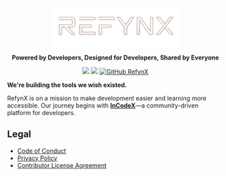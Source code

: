 <p align="center">
  <img src="./RefynX.png" alt="RefynX Logo" width="300">
</p>
<p align="center"><b>Powered by Developers, Designed for Developers, Shared by Everyone</b></p>

<p align="center">
  <a href="https://discord.gg/Hj7r5JFgTt"><img src="https://img.shields.io/discord/1295685407052136448?style=for-the-badge&logo=discord"></img></a>
  <a href="https://www.linkedin.com/company/refynx"><img src="https://img.shields.io/badge/LinkedIn-Follow-0077B5?style=for-the-badge&logo=linkedin"></img></a>
  <a href="https://github.com/RefynX"><img src="https://img.shields.io/badge/GitHub-RefynX-181717?style=for-the-badge&logo=github" alt="GitHub RefynX"></img></a>
</p>

**We're building the tools we wish existed.**  

RefynX is on a mission to make development easier and learning more accessible. Our journey begins with **[InCodeX](https://github.com/RefynX/InCodeX)**—a community-driven platform for developers. 

## Legal

- [Code of Conduct](../CODE_OF_CONDUCT.md)
- [Privacy Policy](../Privacy_Policy.md)
- [Contributor License Agreement](../Contributor_License_Agreement.md)
